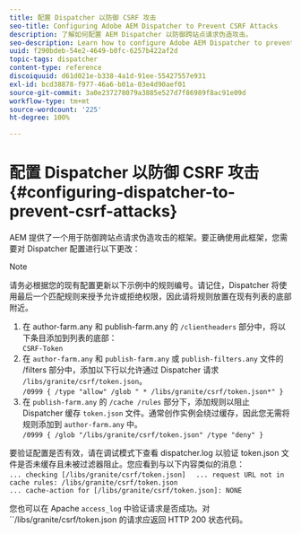 ```yaml
---
title: 配置 Dispatcher 以防御 CSRF 攻击
seo-title: Configuring Adobe AEM Dispatcher to Prevent CSRF Attacks
description: 了解如何配置 AEM Dispatcher 以防御跨站点请求伪造攻击。
seo-description: Learn how to configure Adobe AEM Dispatcher to prevent Cross-Site Request Forgery attacks.
uuid: f290bdeb-54e2-4649-b0fc-6257b422af2d
topic-tags: dispatcher
content-type: reference
discoiquuid: d61d021e-b338-4a1d-91ee-55427557e931
exl-id: bcd38878-f977-46a6-b01a-03e4d90aef01
source-git-commit: 3a0e237278079a3885e527d7f86989f8ac91e09d
workflow-type: tm+mt
source-wordcount: '225'
ht-degree: 100%

---
```


# 配置 Dispatcher 以防御 CSRF 攻击{#configuring-dispatcher-to-prevent-csrf-attacks}

AEM 提供了一个用于防御跨站点请求伪造攻击的框架。要正确使用此框架，您需要对 Dispatcher 配置进行以下更改：

>[!NOTE]
>
>请务必根据您的现有配置更新以下示例中的规则编号。请记住，Dispatcher 将使用最后一个匹配规则来授予允许或拒绝权限，因此请将规则放置在现有列表的底部附近。

1. 在 author-farm.any 和 publish-farm.any 的 `/clientheaders` 部分中，将以下条目添加到列表的底部：\
   `CSRF-Token`
1. 在 `author-farm.any` 和 `publish-farm.any` 或 `publish-filters.any` 文件的 /filters 部分中，添加以下行以允许通过 Dispatcher 请求 `/libs/granite/csrf/token.json`。\
   `/0999 { /type "allow" /glob " * /libs/granite/csrf/token.json*" }`
1. 在 `publish-farm.any` 的 `/cache /rules` 部分下，添加规则以阻止 Dispatcher 缓存 `token.json` 文件。通常创作实例会绕过缓存，因此您无需将规则添加到 `author-farm.any` 中。\
   `/0999 { /glob "/libs/granite/csrf/token.json" /type "deny" }`

要验证配置是否有效，请在调试模式下查看 dispatcher.log 以验证 token.json 文件是否未缓存且未被过滤器阻止。您应看到与以下内容类似的消息：\
`... checking [/libs/granite/csrf/token.json]  `
`... request URL not in cache rules: /libs/granite/csrf/token.json`\
`... cache-action for [/libs/granite/csrf/token.json]: NONE`

您也可以在 Apache `access_log` 中验证请求是否成功。对 ``/libs/granite/csrf/token.json 的请求应返回 HTTP 200 状态代码。
